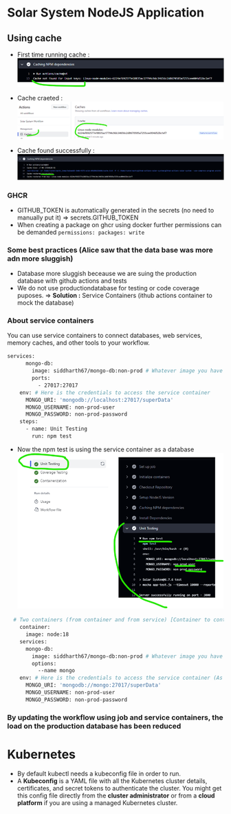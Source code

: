 # Solar System NodeJS Application
## Using cache
- First time running cache :
![first-cache](ReadmeImages/first-cache.png)

- Cache craeted : 
![cache-created](ReadmeImages/cache-created.png)

- Cache found successfully :
![cache-ok](ReadmeImages/cache-ok.png)

### GHCR 
- GITHUB_TOKEN is automatically generated in the secrets (no need to manually put it) => secrets.GITHUB_TOKEN
- When creating a package on ghcr using docker further permissions can be demanded ``` permissions: packages: write ```

### Some best practices (Alice saw that the data base was more adn more sluggish)
- Database more sluggish beceause we are suing the production database with github actions and tests
- We do not use productiondatabase for testing or code coverage puposes.
=> **Solution :** Service Containers (ithub actions container to mock the database)

### About service containers
You can use service containers to connect databases, web services, memory caches, and other tools to your workflow.

```bash
services:
      mongo-db:
        image: siddharth67/mongo-db:non-prod # Whatever image you have already built to run tests ...credentials:
        ports:
          - 27017:27017
    env: # Here is the credentials to access the service container
      MONGO_URI: 'mongodb://localhost:27017/superData'
      MONGO_USERNAME: non-prod-user
      MONGO_PASSWORD: non-prod-password
    steps:
      - name: Unit Testing
        run: npm test
```

- Now the npm test is using the service container as a database
![service-container](ReadmeImages/service-container.png)

```bash
  # Two containers (from container and from service) [Container to container communication -> No need for port mapping]
    container: 
      image: node:18
    services:
      mongo-db:
        image: siddharth67/mongo-db:non-prod # Whatever image you have already built to run tests ...credentials:
        options: 
          --name mongo
    env: # Here is the credentials to access the service container (As we can see we used the name instead of the port number)
      MONGO_URI: 'mongodb://mongo:27017/superData'
      MONGO_USERNAME: non-prod-user
      MONGO_PASSWORD: non-prod-password
```

### By updating the workflow using job and service containers, the load on the production database has been reduced

# Kubernetes
- By default kubectl needs a kubeconfig file in order to run. 
- A **Kubeconfig** is a YAML file with all the Kubernetes cluster details, certificates, and secret tokens to authenticate the cluster. You might get this config file directly from the **cluster administrator** or from a **cloud platform** if you are using a managed Kubernetes cluster.